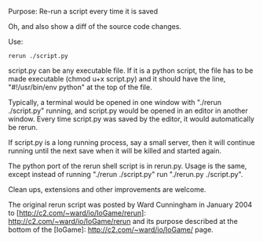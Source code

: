 Purpose: Re-run a script every time it is saved

Oh, and also show a diff of the source code changes.

Use:

    rerun ./script.py

script.py can be any executable file. If it is a python script, the file has to be made executable (chmod u+x script.py) and it should have the line, "#!/usr/bin/env python" at the top of the file.

Typically, a terminal would be opened in one window with "./rerun ./script.py" running, and script.py would be opened in an editor in another window. Every time script.py was saved by the editor, it would automatically be rerun.

If script.py is a long running process, say a small server, then it will continue running until the next save when it will be killed and started again.

The python port of the rerun shell script is in rerun.py. Usage is the same, except instead of running "./rerun ./script.py" run "./rerun.py ./script.py".

Clean ups, extensions and other improvements are welcome.

The original rerun script was posted by Ward Cunningham in January 2004 to [http://c2.com/~ward/io/IoGame/rerun]: http://c2.com/~ward/io/IoGame/rerun and its purpose described at the bottom of the [IoGame]: http://c2.com/~ward/io/IoGame/ page.
